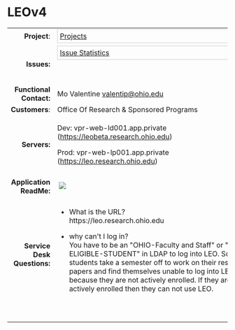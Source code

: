 # LEOv4

<table class="wrapped confluenceTable">
<tbody>
<tr class="odd">
<td class="highlight-green confluenceTd" style="text-align: right;"
data-highlight-colour="green"><strong>Project</strong>:</td>
<td class="confluenceTd"><div class="content-wrapper">
<div class="gadgetContainer-10935011639296"
style="border:1px solid #CCC; padding:5px; overflow:auto; width:450px">
<a
href="https://wiki.oit.ohio.edu/plugins/servlet/gadgets/ifr?container=atlassian&amp;mid=10935011639296&amp;country=US&amp;lang=en&amp;view=default&amp;view-params=%7B%22writable%22%3A%22false%22%7D&amp;st=atlassian%3AVFBT2V7gHzFsRD9deV9BoKGtndtnyhMqh6ERzZ1fkPlHYkYjdxcZAvwBs4kxFA0KFghbtu0f7OYhYjp3AVrolRG0ekSA%2BuYt4eQB5FW0JsFOv7U87V10OZyM%2FHsYAAp4axI4%2BkSW%2FeELGVBTmNbOW68tmH3p9NYAhApUMhaYS1CEoOiM7NewMuEHJT6QUq0KKpObMBK%2F67BMg7orP9QpYodd8Cc9LzLGE6dZQsjY%2BtAn1EguIGEXt7%2BPTiLlmqQ8iqpIBrbsW%2BpSjpXvc9F1wZOBb2J4KduERYQ2IAZME8C6lr8UljIXD1ARZ3phxU0A9RGwJg%3D%3D&amp;up_isConfigured=true&amp;up_refresh=false&amp;up_projectsOrCategories=18400&amp;up_viewType=detailed&amp;up_cols=single-col&amp;url=https%3A%2F%2Fjira.oit.ohio.edu%2Frest%2Fgadgets%2F1.0%2Fg%2Fcom.atlassian.jira.gadgets%3Aproject-gadget%2Fgadgets%2Fproject-gadget.xml&amp;libs=auth-refresh#rpctoken=271862888">Projects</a>
</div>
</div></td>
</tr>
<tr class="even">
<td class="highlight-green confluenceTd" style="text-align: right;"
data-highlight-colour="green"><strong>Issues:</strong></td>
<td class="confluenceTd"><div class="gadgetContainer-10930716672000"
style="border:1px solid #CCC; padding:5px; overflow:auto; width:450px">
<a
href="https://wiki.oit.ohio.edu/plugins/servlet/gadgets/ifr?container=atlassian&amp;mid=10930716672000&amp;country=US&amp;lang=en&amp;view=default&amp;view-params=%7B%22writable%22%3A%22false%22%7D&amp;st=atlassian%3AWc4NXgdrBg3ZR7qvZ5TnNKUBoFiPIM8boCdgJI5JhNHLfB%2FyVlol40rqbhjfNFCV8sRBntv73jr3ws7Er9ZAY%2Fk8VpjOCm1ON4wvXssCVPcajxZyyrs5uxW0zsI0vae6EE3BsVOYLCzFc8v6lXFv%2BB60UQtcs1ZJbgLx3UAHrxs3k%2Bt3Oh9eS2D2peKxUUHKh09kDE0QdFr%2Bed5UFAhsCENrRLeofdkVRQM14BZgF%2F4SJJmRYudABIRyiKiAcbbBZdm0t9QqbFLuYd3vsLH25d3wmqjpREMIIW%2FTi9KKT%2FRVslugz5IPLRffPj1z3hyGDUXCpg%3D%3D&amp;up_isConfigured=true&amp;up_projectOrFilterId=project-18400&amp;up_statType=assignees&amp;up_includeResolvedIssues=false&amp;up_sortBy=natural&amp;up_sortDirection=asc&amp;up_refresh=false&amp;url=https%3A%2F%2Fjira.oit.ohio.edu%2Frest%2Fgadgets%2F1.0%2Fg%2Fcom.atlassian.jira.gadgets%3Astats-gadget%2Fgadgets%2Fstats-gadget.xml&amp;libs=auth-refresh#rpctoken=2127868813">Issue
Statistics</a>
</div>
<div class="content-wrapper">
<p><br />
</p>
</div></td>
</tr>
<tr class="odd">
<td class="highlight-green confluenceTd" style="text-align: right;"
data-highlight-colour="green"><strong>Functional Contact:</strong></td>
<td class="confluenceTd">Mo Valentine <a href="mailto:valentip@ohio.edu"
rel="nofollow">valentip@ohio.edu</a></td>
</tr>
<tr class="even">
<td class="highlight-green confluenceTd" style="text-align: right;"
data-highlight-colour="green"><strong>Customers</strong>:</td>
<td class="confluenceTd">Office Of Research &amp; Sponsored
Programs</td>
</tr>
<tr class="odd">
<td class="highlight-green confluenceTd" style="text-align: right;"
data-highlight-colour="green"><strong>Servers:</strong></td>
<td class="confluenceTd"><p>Dev: vpr-web-ld001.app.private (<a
href="https://leobeta.research.ohio.edu"
rel="nofollow">https://leobeta.research.ohio.edu</a>)</p>
<p>Prod: vpr-web-lp001.app.private (<a
href="https://leo.research.ohio.edu"
rel="nofollow">https://leo.research.ohio.edu</a>)</p></td>
</tr>
<tr class="even">
<td class="highlight-green confluenceTd" style="text-align: right;"
data-highlight-colour="green"><strong>Application ReadMe:</strong></td>
<td class="confluenceTd"><div class="content-wrapper">
<p> <img src="plugins/servlet/confluence/placeholder/unknown-macro"
class="wysiwyg-unknown-macro" /></p>
</div></td>
</tr>
<tr class="odd">
<td class="highlight-green confluenceTd" style="text-align: right;"
data-highlight-colour="green"><strong>Service Desk
Questions:</strong></td>
<td class="confluenceTd" style="text-align: right;"><div
class="content-wrapper" style="text-align: left;">
<ul>
<li>What is the URL?<br />
https://leo.research.ohio.edu</li>
</ul>
<ul>
<li>why can't I log in?<br />
You have to be an "OHIO-Faculty and Staff" or "OHIO-ELIGIBLE-STUDENT" in
LDAP to log into LEO. Some students take a semester off to work on their
research papers and find themselves unable to log into LEO because they
are not actively enrolled. If they are not actively enrolled then they
can not use LEO.<br />
<br />
</li>
</ul>
</div></td>
</tr>
<tr class="even">
<td class="highlight-green confluenceTd" style="text-align: right;"
data-highlight-colour="green"><br />
</td>
<td class="confluenceTd"><br />
</td>
</tr>
</tbody>
</table>
